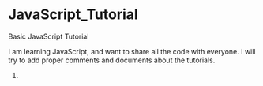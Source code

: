 # JavaScript_Tutorial
Basic JavaScript Tutorial

I am learning JavaScript, and want to share all the code with everyone. I will try to add proper comments and 
documents about the tutorials.

1.
